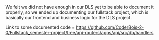We felt we did not have enough in our DLS yet to be able to document it properly,
so we ended up documenting our fullstack project, which is basically our frontend
and business logic for the DLS project.

Link to some documented code = https://github.com/CoderBois-2-0/Fullstack_semester-project/tree/api-routers/apps/api/src/db/handlers